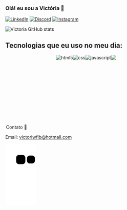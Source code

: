 ### Olá! eu sou a Victória 👋

[![LinkedIn](https://img.shields.io/badge/LinkedIn-0077B5?style=for-the-badge&logo=linkedin&logoColor=white)](https://www.linkedin.com/in/maria-vict%C3%B3ria-farias-683810261)
[![Discord](https://img.shields.io/badge/Discord-7289DA?style=for-the-badge&logo=discord&logoColor=white)](https://discord.com/elsacomunista#6462)
[![Instagram](https://img.shields.io/badge/Instagram-E4405F?style=for-the-badge&logo=instagram&logoColor=white)](https://instagram.com/victoriavector_?igshid=YmMyMTA2M2Y=)

![Victoria GitHub stats](https://github-readme-stats.vercel.app/api?username=victoria&show_icons=true&theme=radical)

## Tecnologias que eu uso no meu dia:

<div style="display:flex; justify-content: center;"><br>
   <img alt="html5" src="https://img.shields.io/badge/HTML5-E34F26?style=for-the-badge&logo=html5&logoColor=white">
   <img alt="css" src="https://img.shields.io/badge/CSS-239120?&style=for-the-badge&logo=css3&logoColor=white">
   <img alt="javascript" src="https://img.shields.io/badge/JavaScript-F7DF1E?style=for-the-badge&logo=javascript&logoColor=black">
   <img src="https://gifdb.com/images/file/valorant-agent-reyna-sticker-455r2w4o8k1y5d1g.gif" height="200" align="right">
</div>

<br>


<legend>Contato 📱</legend>

Email:
<a href="emailto:victoriwflb@hotmail.com"> victoriwflb@hotmail.com

![Snake animation](https://github.com/victoriaflb/victoriaflb/blob/output/github-contribution-grid-snake.svg)
